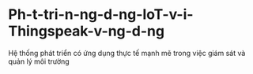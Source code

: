# Ph-t-tri-n-ng-d-ng-IoT-v-i-Thingspeak-v-ng-d-ng
Hệ thống phát triển có ứng dụng thực tế mạnh mẽ trong việc giám sát và quản lý môi trường

